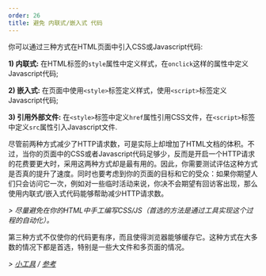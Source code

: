 ```yaml
---
order: 26
title: 避免 内联式/嵌入式 代码
---
```


你可以通过三种方式在HTML页面中引入CSS或Javascript代码:

**1) 内联式:** 在HTML标签的`style`属性中定义样式，在`onclick`这样的属性中定义Javascript代码;

**2) 嵌入式:** 在页面中使用`<style>`标签定义样式，使用`<script>`标签定义Javascript代码;

**3) 引用外部文件:** 在`<style>`标签中定义`href`属性引用CSS文件，在`<script>`标签中定义`src`属性引入Javascript文件.

尽管前两种方式减少了HTTP请求数，可是实际上却增加了HTML文档的体积。不过，当你的页面中的CSS或者Javascript代码足够少，反而是开启一个HTTP请求的花费要更大时，采用这两种方式却是最有用的。因此，你需要测试评估这种方式是否真的提升了速度。同时也要考虑到你的页面的目标和它的受众：如果你期望人们只会访问它一次，例如对一些临时活动来说，你决不会期望有回访客出现，那么使用内联式/嵌入式代码能够帮助减少HTTP请求数。

*> 尽量避免在你的HTML中手工编写CSS/JS（首选的方法是通过工具实现这个过程的自动化）。*

第三种方式不仅使你的代码更有序，而且使得浏览器能够缓存它。这种方式在大多数的情况下都是首选，特别是一些大文件和多页面的情况。

*> [小工具](https://github.com/zenorocha/browser-diet/wiki/Tools#wiki-avoid-inlineembedded-code) / [参考](https://github.com/zenorocha/browser-diet/wiki/References#avoid-inlineembedded-code)*

